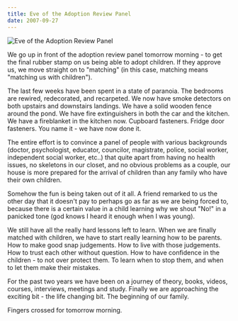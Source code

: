 ```yaml
---
title: Eve of the Adoption Review Panel
date: 2007-09-27
---
```


![Eve of the Adoption Review Panel](https://source.unsplash.com/4v9Kk01mEbY/1600x900)

We go up in front of the adoption review panel tomorrow morning - to get the final rubber stamp on us being able to adopt children. If they approve us, we move straight on to "matching" (in this case, matching means "matching us with children").

The last few weeks have been spent in a state of paranoia. The bedrooms are rewired, redecorated, and recarpeted. We now have smoke detectors on both upstairs and downstairs landings. We have a solid wooden fence around the pond. We have fire extinguishers in both the car and the kitchen. We have a fireblanket in the kitchen now. Cupboard fasteners. Fridge door fasteners. You name it - we have now done it.

The entire effort is to convince a panel of people with various backgrounds (doctor, psychologist, educator, councilor, magistrate, police, social worker, independent social worker, etc..) that quite apart from having no health issues, no skeletons in our closet, and no obvious problems as a couple, our house is more prepared for the arrival of children than any family who have their own children.

Somehow the fun is being taken out of it all. A friend remarked to us the other day that it doesn't pay to perhaps go as far as we are being forced to, because there is a certain value in a child learning why we shout "No!" in a panicked tone (god knows I heard it enough when I was young).

We still have all the really hard lessons left to learn. When we are finally matched with children, we have to start really learning how to be parents. How to make good snap judgements. How to live with those judgements. How to trust each other without question. How to have confidence in the children - to not over protect them. To learn when to stop them, and when to let them make their mistakes.

For the past two years we have been on a journey of theory, books, videos, courses, interviews, meetings and study. Finally we are approaching the exciting bit - the life changing bit. The beginning of our family.

Fingers crossed for tomorrow morning.